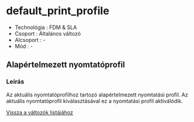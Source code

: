 # default\_print\_profile

* Technológia : FDM & SLA
* Csoport : Általános változó
* Alcsoport : -
* Mód : -

## Alapértelmezett nyomtatóprofil

### Leírás

Az aktuális nyomtatóprofilhoz tartozó alapértelmezett nyomtatási profil. Az aktuális nyomtatóprofil kiválasztásával ez a nyomtatási profil aktiválódik.

[Vissza a változók listájához](/)

